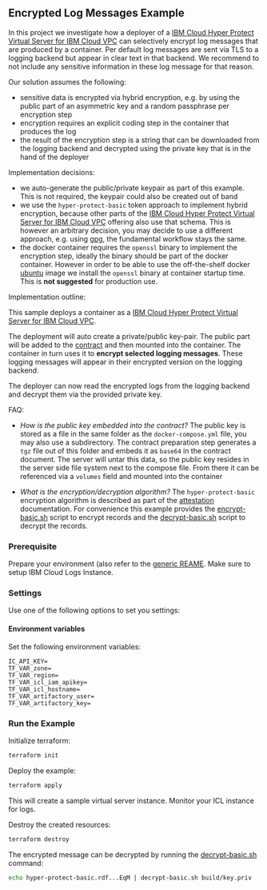 ## Encrypted Log Messages Example

In this project we investigate how a deployer of a [IBM Cloud Hyper Protect Virtual Server for IBM Cloud VPC](https://cloud.ibm.com/docs/vpc?topic=vpc-about-se) can selectively encrypt log messages that are produced by a container. Per default log messages are sent via TLS to a logging backend but appear in clear text in that backend. We recommend to not include any sensitive information in these log message for that reason.

Our solution assumes the following:

- sensitive data is encrypted via hybrid encryption, e.g. by using the public part of an asymmetric key and a random passphrase per encryption step
- encryption requires an explicit coding step in the container that produces the log
- the result of the encryption step is a string that can be downloaded from the logging backend and decrypted using the private key that is in the hand of the deployer

Implementation decisions:

- we auto-generate the public/private keypair as part of this example. This is not required, the keypair could also be created out of band
- we use the `hyper-protect-basic` token approach to implement hybrid encryption, because other parts of the [IBM Cloud Hyper Protect Virtual Server for IBM Cloud VPC](https://cloud.ibm.com/docs/vpc?topic=vpc-about-se) offering also use that schema. This is however an arbitrary decision, you may decide to use a different approach, e.g. using [gpg](https://www.gnupg.org/), the fundamental workflow stays the same.
- the docker container requires the `openssl` binary to implement the encryption step, ideally the binary should be part of the docker container. However in order to be able to use the off-the-shelf docker [ubuntu](https://hub.docker.com/_/ubuntu) image we install the `openssl` binary at container startup time. This is **not suggested** for production use.

Implementation outline:

This sample deploys a container as a [IBM Cloud Hyper Protect Virtual Server for IBM Cloud VPC](https://cloud.ibm.com/docs/vpc?topic=vpc-about-se).

The deployment will auto create a private/public key-pair. The public part will be added to the [contract](https://cloud.ibm.com/docs/vpc?topic=vpc-about-contract_se) and then mounted into the container. The container in turn uses it to **encrypt selected logging messages**. These logging messages will appear in their encrypted version on the logging backend.

The deployer can now read the encrypted logs from the logging backend and decrypt them via the provided private key.

FAQ:

- *How is the public key embedded into the contract?* The public key is stored as a file in the same folder as the `docker-compose.yml` file, you may also use a subdirectory. The contract preparation step generates a `tgz` file out of this folder and embeds it as `base64` in the contract document. The server will untar this data, so the public key resides in the server side file system next to the compose file. From there it can be referenced via a `volumes` field and mounted into the container

- *What is the encryption/decryption algorithm?* The `hyper-protect-basic` encryption algorithm is described as part of the [attestation](https://cloud.ibm.com/docs/vpc?topic=vpc-about-attestation) documentation. For convenience this example provides the [encrypt-basic.sh](./compose/bin/encrypt-basic.sh) script to encrypt records and the [decrypt-basic.sh](./support/decrypt-basic.sh) script to decrypt the records.

### Prerequisite

Prepare your environment (also refer to the [generic REAME](../README.md). Make sure to setup IBM Cloud Logs Instance.

### Settings

Use one of the following options to set you settings:

#### Environment variables

Set the following environment variables:

```text
IC_API_KEY=
TF_VAR_zone=
TF_VAR_region=
TF_VAR_icl_iam_apikey=
TF_VAR_icl_hostname=
TF_VAR_artifactory_user=
TF_VAR_artifactory_key=
```

### Run the Example

Initialize terraform:

```bash
terraform init
```

Deploy the example:

```bash
terraform apply
```

This will create a sample virtual server instance. Monitor your ICL instance for logs.

Destroy the created resources:

```bash
terraform destroy
```

The encrypted message can be decrypted by running the [decrypt-basic.sh](./support/decrypt-basic.sh) command:

```bash
echo hyper-protect-basic.rdf...EqM | decrypt-basic.sh build/key.priv
```
